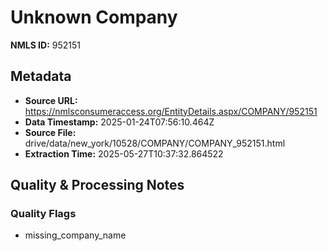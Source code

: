 # Unknown Company

**NMLS ID:** 952151

## Metadata
- **Source URL:** https://nmlsconsumeraccess.org/EntityDetails.aspx/COMPANY/952151
- **Data Timestamp:** 2025-01-24T07:56:10.464Z
- **Source File:** drive/data/new_york/10528/COMPANY/COMPANY_952151.html
- **Extraction Time:** 2025-05-27T10:37:32.864522

## Quality & Processing Notes
### Quality Flags
- missing_company_name
